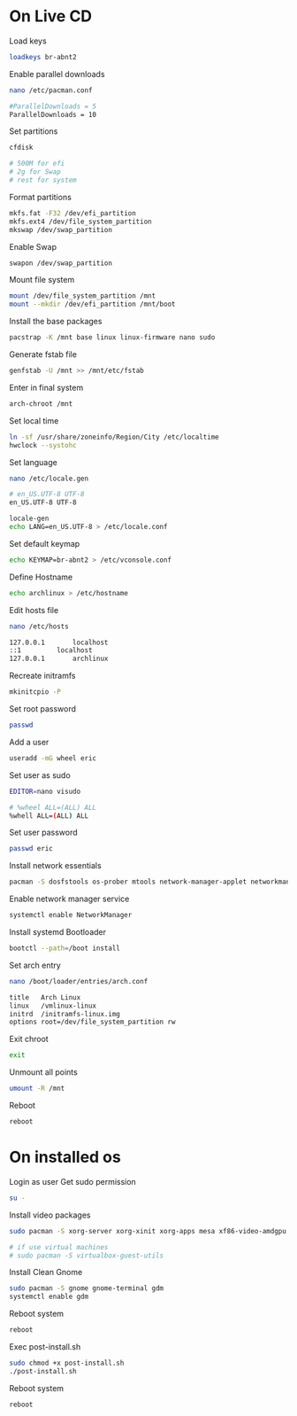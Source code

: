 # On Live CD

Load keys

```sh
loadkeys br-abnt2
```

Enable parallel downloads

```sh
nano /etc/pacman.conf

#ParallelDownloads = 5
ParallelDownloads = 10
```

Set partitions

```sh
cfdisk

# 500M for efi
# 2g for Swap
# rest for system
```

Format partitions

```sh
mkfs.fat -F32 /dev/efi_partition
mkfs.ext4 /dev/file_system_partition
mkswap /dev/swap_partition
```

Enable Swap

```sh
swapon /dev/swap_partition
```

Mount file system

```sh
mount /dev/file_system_partition /mnt
mount --mkdir /dev/efi_partition /mnt/boot
```

Install the base packages

```sh
pacstrap -K /mnt base linux linux-firmware nano sudo
```

Generate fstab file

```sh
genfstab -U /mnt >> /mnt/etc/fstab
```

Enter in final system

```sh
arch-chroot /mnt
```

Set local time

```sh
ln -sf /usr/share/zoneinfo/Region/City /etc/localtime
hwclock --systohc
```

Set language

```sh
nano /etc/locale.gen

# en_US.UTF-8 UTF-8
en_US.UTF-8 UTF-8

locale-gen
echo LANG=en_US.UTF-8 > /etc/locale.conf
```

Set default keymap

```sh
echo KEYMAP=br-abnt2 > /etc/vconsole.conf
```

Define Hostname

```sh
echo archlinux > /etc/hostname
```

Edit hosts file

```sh
nano /etc/hosts

127.0.0.1		localhost
::1			localhost
127.0.0.1		archlinux

```

Recreate initramfs

```sh
mkinitcpio -P
```

Set root password

```sh
passwd
```

Add a user

```sh
useradd -mG wheel eric
```

Set user as sudo

```sh
EDITOR=nano visudo

# %wheel ALL=(ALL) ALL
%whell ALL=(ALL) ALL
```

Set user password

```sh
passwd eric
```

Install network essentials

```sh
pacman -S dosfstools os-prober mtools network-manager-applet networkmanager wpa_supplicant wireless_tools dialog
```

Enable network manager service

```sh
systemctl enable NetworkManager
```

Install systemd Bootloader

```sh
bootctl --path=/boot install
```

Set arch entry

```sh
nano /boot/loader/entries/arch.conf

title	Arch Linux
linux	/vmlinux-linux
initrd	/initramfs-linux.img
options root=/dev/file_system_partition rw
```

Exit chroot

```sh
exit
```

Unmount all points

```sh
umount -R /mnt
```

Reboot

```sh
reboot
```

# On installed os

Login as user
Get sudo permission

```sh
su -
```

Install video packages

```sh
sudo pacman -S xorg-server xorg-xinit xorg-apps mesa xf86-video-amdgpu

# if use virtual machines
# sudo pacman -S virtualbox-guest-utils
```

Install Clean Gnome

```sh
sudo pacman -S gnome gnome-terminal gdm
systemctl enable gdm
```

Reboot system

```sh
reboot
```

Exec post-install.sh

```sh
sudo chmod +x post-install.sh
./post-install.sh
```

Reboot system

```sh
reboot
```
